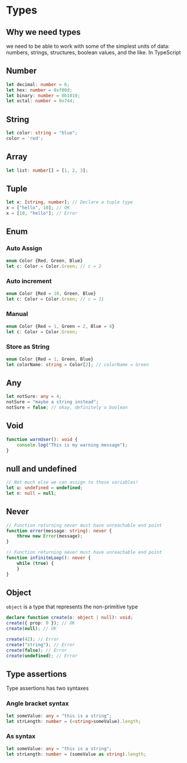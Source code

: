 # Types

## Why we need types

we need to be able to work with some of the simplest units of data: numbers, strings, structures, boolean values, and the like. In TypeScript

## Number

```ts
let decimal: number = 6;
let hex: number = 0xf00d;
let binary: number = 0b1010;
let octal: number = 0o744;
```

## String

```ts
let color: string = "blue";
color = 'red';
```

## Array

```ts
let list: number[] = [1, 2, 3];
```

## Tuple

```ts
let x: [string, number]; // Declare a tuple type
x = ["hello", 10]; // OK
x = [10, "hello"]; // Error
```

## Enum

### Auto Assign

```ts
enum Color {Red, Green, Blue}
let c: Color = Color.Green; // c = 2
```

### Auto increment

```ts
enum Color {Red = 10, Green, Blue}
let c: Color = Color.Green; // c = 11
```

### Manual

```ts
enum Color {Red = 1, Green = 2, Blue = 4}
let c: Color = Color.Green;
```

### Store as String

```ts
enum Color {Red = 1, Green, Blue}
let colorName: string = Color[2]; // colorName = Green
```

## Any

```ts
let notSure: any = 4;
notSure = "maybe a string instead";
notSure = false; // okay, definitely a boolean
```

## Void

```ts
function warnUser(): void {
    console.log("This is my warning message");
}
```

## null and undefined

```ts
// Not much else we can assign to these variables!
let u: undefined = undefined;
let n: null = null;
```

## Never

```ts
// Function returning never must have unreachable end point
function error(message: string): never {
    throw new Error(message);
}
```

```ts
// Function returning never must have unreachable end point
function infiniteLoop(): never {
    while (true) {
    }
}
```

## Object

`object` is a type that represents the non-primitive type

```ts
declare function create(o: object | null): void;
create({ prop: 0 }); // OK
create(null); // OK

create(42); // Error
create("string"); // Error
create(false); // Error
create(undefined); // Error
```

## Type assertions

Type assertions has two syntaxes

### Angle bracket syntax

```ts
let someValue: any = "this is a string";
let strLength: number = (<string>someValue).length;
```

### As syntax

```ts
let someValue: any = "this is a string";
let strLength: number = (someValue as string).length;
```
